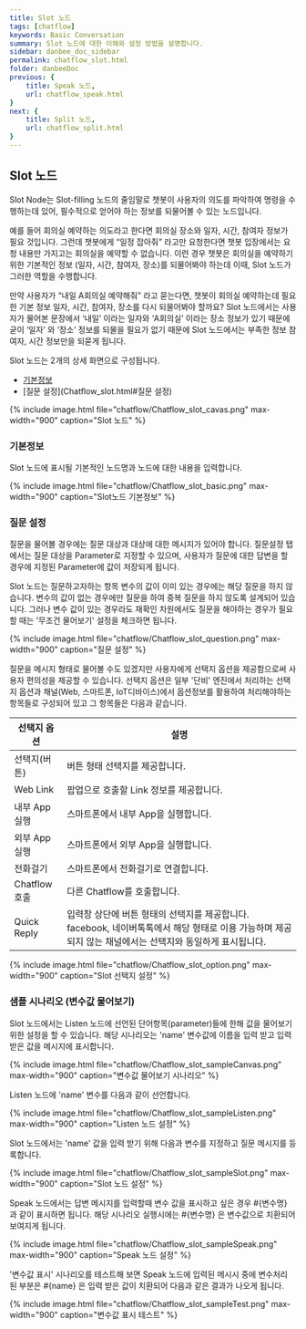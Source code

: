```yaml
---
title: Slot 노드
tags: [chatflow]
keywords: Basic Conversation
summary: Slot 노드에 대한 이해와 설정 방법을 설명합니다.
sidebar: danbee_doc_sidebar
permalink: chatflow_slot.html
folder: danbeeDoc
previous: {
    title: Speak 노드, 
    url: chatflow_speak.html
}
next: {
    title: Split 노드,
    url: chatflow_split.html
}
---
```


## Slot 노드

Slot Node는 Slot-filling 노드의 줄임말로 챗봇이 사용자의 의도를 파악하여 명령을 수행하는데 있어, 필수적으로 얻어야 하는 정보를 되물어볼 수 있는 노드입니다.

예를 들어 회의실 예약하는 의도라고 한다면 회의실 장소와 일자, 시간, 참여자 정보가 필요 것입니다. 그런데 챗봇에게 “일정 잡아줘” 라고만 요청한다면 챗봇 입장에서는 요청 내용만 가지고는 회의실을 예약할 수 없습니다. 
이런 경우 챗봇은 회의실을 예약하기 위한 기본적인 정보 (일자, 시간, 참여자, 장소)를 되물어봐야 하는데 이때, Slot 노드가 그러한 역할을 수행합니다.

만약 사용자가 “내일 A회의실 예약해줘” 라고 묻는다면, 챗봇이 회의실 예약하는데 필요한 기본 정보 일자, 시간, 참여자, 장소를 다시 되물어봐야 할까요?
Slot 노드에서는 사용자가 물어본 문장에서 ‘내일’ 이라는 일자와 ‘A회의실’ 이라는 장소 정보가 있기 때문에 굳이 ‘일자’ 와 ‘장소’ 정보를 되물을 필요가 없기 때문에 Slot 노드에서는 부족한 정보 참여자, 시간 정보만을 되묻게 됩니다. 


Slot 노드는 2개의 상세 화면으로 구성됩니다.  
- [기본정보](Chatflow_slot.html#기본정보)
- [질문 설정](Chatflow_slot.html#질문 설정)

{% include image.html file="chatflow/Chatflow_slot_cavas.png" max-width="900" caption="Slot 노드" %}

### 기본정보

Slot 노드에 표시될 기본적인 노드명과 노드에 대한 내용을 입력합니다.

{% include image.html file="chatflow/Chatflow_slot_basic.png" max-width="900" caption="Slot노드 기본정보" %}

### 질문 설정
 
질문을 물어볼 경우에는 질문 대상과 대상에 대한 메시지가 있어야 합니다. 
질문설정 탭에서는 질문 대상을 Parameter로 지정할 수 있으며, 사용자가 질문에 대한 답변을 할 경우에 지정된 Parameter에 값이 저장되게 됩니다. 

Slot 노드는 질문하고자하는 항목 변수의 값이 이미 있는 경우에는 해당 질문을 하지 않습니다. 
변수의 값이 없는 경우에만 질문을 하여 중복 질문을 하지 않도록 설계되어 있습니다. 
그러나 변수 값이 있는 경우라도 재확인 차원에서도 질문을 해야하는 경우가 필요할 때는 '무조건 물어보기' 설정을 체크하면 됩니다. 

{% include image.html file="chatflow/Chatflow_slot_question.png" max-width="900" caption="질문 설정" %}

질문을 메시지 형태로 물어볼 수도 있겠지만 사용자에게 선택지 옵션을 제공함으로써 사용자 편의성을 제공할 수 있습니다.
선택지 옵션은 일부 '단비' 엔진에서 처리하는 선택지 옵션과 채널(Web, 스마트폰, IoT디바이스)에서 옵션정보를 활용하여 처리해야하는 항목들로 구성되어 있고
그 항목들은 다음과 같습니다. 

| 선택지 옵션 | 설명 | 
|--------|-------|
| 선택지(버튼) | 버튼 형태 선택지를 제공합니다. |
| Web Link | 팝업으로 호출할 Link 정보를 제공합니다. |
| 내부 App실행 | 스마트폰에서 내부 App을 실행합니다.  |
| 외부 App실행 | 스마트폰에서 외부 App을 실행합니다.  |
| 전화걸기 | 스마트폰에서 전화걸기로 연결합니다. |
| Chatflow호출 | 다른 Chatflow를 호출합니다. |
| Quick Reply | 입력창 상단에 버튼 형태의 선택지를 제공합니다. facebook, 네이버톡톡에서 해당 형태로 이용 가능하며 제공되지 않는 채널에서는 선택지와 동일하게 표시됩니다. |

{% include image.html file="chatflow/Chatflow_slot_option.png" max-width="900" caption="Slot 선택지 설정" %}



### 샘플 시나리오 (변수값 물어보기)

Slot 노드에서는 Listen 노드에 선언된 단어항목(parameter)들에 한해 값을 물어보기 위한 설정을 할 수 있습니다.
해당 시나리오는 'name' 변수값에 이름을 입력 받고 입력 받은 값을 메시지에 표시합니다.

{% include image.html file="chatflow/Chatflow_slot_sampleCanvas.png" max-width="900" caption="변수값 물어보기 시나리오" %}

Listen 노드에 'name' 변수를 다음과 같이 선언합니다.

{% include image.html file="chatflow/Chatflow_slot_sampleListen.png" max-width="900" caption="Listen 노드 설정" %}

Slot 노드에서는 'name' 값을 입력 받기 위해 다음과 변수를 지정하고 질문 메시지를 등록합니다. 

{% include image.html file="chatflow/Chatflow_slot_sampleSlot.png" max-width="900" caption="Slot 노드 설정" %}

Speak 노드에서는 답변 메시지를 입력할때 변수 값을 표시하고 싶은 경우 #{변수명} 과 같이 표시하면 됩니다. 
해당 시나리오 실행시에는 #{변수명} 은 변수값으로 치환되어 보여지게 됩니다.

{% include image.html file="chatflow/Chatflow_slot_sampleSpeak.png" max-width="900" caption="Speak 노드 설정" %}

'변수값 표시' 시나리오를 테스트해 보면 Speak 노드에 입력된 메시시 중에 변수처리 된 부분은 #{name} 은 입력 받은 값이 치환되어 다음과 같은 결과가 나오게 됩니다. 

{% include image.html file="chatflow/Chatflow_slot_sampleTest.png" max-width="900" caption="변수값 표시 테스트" %}

